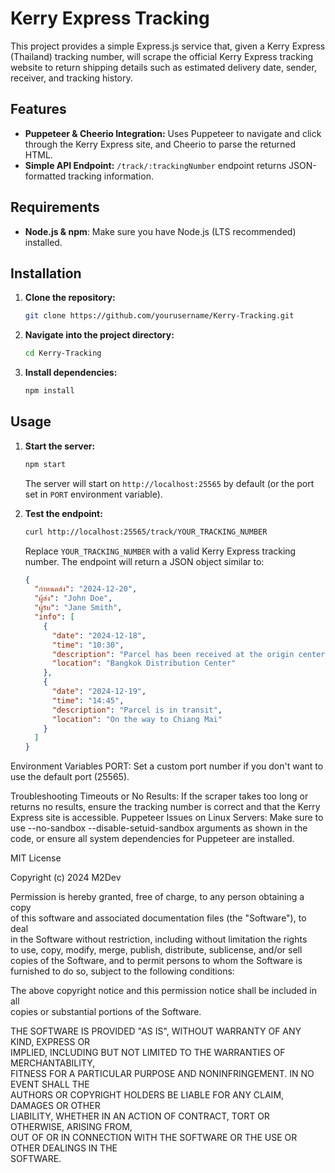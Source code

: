# Kerry Express Tracking

This project provides a simple Express.js service that, given a Kerry Express (Thailand) tracking number, will scrape the official Kerry Express tracking website to return shipping details such as estimated delivery date, sender, receiver, and tracking history.

## Features

- **Puppeteer & Cheerio Integration:** Uses Puppeteer to navigate and click through the Kerry Express site, and Cheerio to parse the returned HTML.
- **Simple API Endpoint:** `/track/:trackingNumber` endpoint returns JSON-formatted tracking information.

## Requirements

- **Node.js & npm**: Make sure you have Node.js (LTS recommended) installed.

## Installation

1. **Clone the repository:**
    ```bash
    git clone https://github.com/yourusername/Kerry-Tracking.git
    ```

2. **Navigate into the project directory:**
    ```bash
    cd Kerry-Tracking
    ```

3. **Install dependencies:**
    ```bash
    npm install
    ```

## Usage

1. **Start the server:**
    ```bash
    npm start
    ```
   
   The server will start on `http://localhost:25565` by default (or the port set in `PORT` environment variable).

2. **Test the endpoint:**
    ```bash
    curl http://localhost:25565/track/YOUR_TRACKING_NUMBER
    ```
   
   Replace `YOUR_TRACKING_NUMBER` with a valid Kerry Express tracking number. The endpoint will return a JSON object similar to:
   
   ```json
   {
     "กำหนดส่ง": "2024-12-20",
     "ผู้ส่ง": "John Doe",
     "ผู้รับ": "Jane Smith",
     "info": [
       {
         "date": "2024-12-18",
         "time": "10:30",
         "description": "Parcel has been received at the origin center",
         "location": "Bangkok Distribution Center"
       },
       {
         "date": "2024-12-19",
         "time": "14:45",
         "description": "Parcel is in transit",
         "location": "On the way to Chiang Mai"
       }
     ]
   }

Environment Variables
PORT: Set a custom port number if you don't want to use the default port (25565).

Troubleshooting
Timeouts or No Results: If the scraper takes too long or returns no results, ensure the tracking number is correct and that the Kerry Express site is accessible.
Puppeteer Issues on Linux Servers: Make sure to use --no-sandbox --disable-setuid-sandbox arguments as shown in the code, or ensure all system dependencies for Puppeteer are installed.

MIT License

Copyright (c) 2024 M2Dev

Permission is hereby granted, free of charge, to any person obtaining a copy  
of this software and associated documentation files (the "Software"), to deal  
in the Software without restriction, including without limitation the rights  
to use, copy, modify, merge, publish, distribute, sublicense, and/or sell  
copies of the Software, and to permit persons to whom the Software is  
furnished to do so, subject to the following conditions:

The above copyright notice and this permission notice shall be included in all  
copies or substantial portions of the Software.

THE SOFTWARE IS PROVIDED "AS IS", WITHOUT WARRANTY OF ANY KIND, EXPRESS OR  
IMPLIED, INCLUDING BUT NOT LIMITED TO THE WARRANTIES OF MERCHANTABILITY,  
FITNESS FOR A PARTICULAR PURPOSE AND NONINFRINGEMENT. IN NO EVENT SHALL THE  
AUTHORS OR COPYRIGHT HOLDERS BE LIABLE FOR ANY CLAIM, DAMAGES OR OTHER  
LIABILITY, WHETHER IN AN ACTION OF CONTRACT, TORT OR OTHERWISE, ARISING FROM,  
OUT OF OR IN CONNECTION WITH THE SOFTWARE OR THE USE OR OTHER DEALINGS IN THE  
SOFTWARE.
